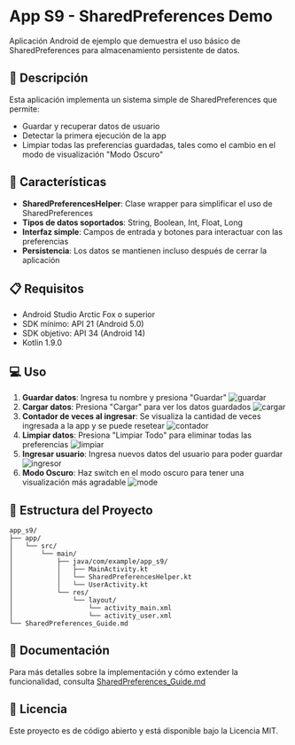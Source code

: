 # App S9 - SharedPreferences Demo

Aplicación Android de ejemplo que demuestra el uso básico de SharedPreferences para almacenamiento persistente de datos.

## 📱 Descripción

Esta aplicación implementa un sistema simple de SharedPreferences que permite:
- Guardar y recuperar datos de usuario
- Detectar la primera ejecución de la app
- Limpiar todas las preferencias guardadas, tales como el cambio en el modo de visualización "Modo Oscuro"

## 🚀 Características

- **SharedPreferencesHelper**: Clase wrapper para simplificar el uso de SharedPreferences
- **Tipos de datos soportados**: String, Boolean, Int, Float, Long
- **Interfaz simple**: Campos de entrada y botones para interactuar con las preferencias
- **Persistencia**: Los datos se mantienen incluso después de cerrar la aplicación

## 📋 Requisitos

- Android Studio Arctic Fox o superior
- SDK mínimo: API 21 (Android 5.0)
- SDK objetivo: API 34 (Android 14)
- Kotlin 1.9.0
## 💻 Uso

1. **Guardar datos**: Ingresa tu nombre y presiona "Guardar"
   ![guardar](Pantallas/guardar.png)
2. **Cargar datos**: Presiona "Cargar" para ver los datos guardados
   ![cargar](Pantallas/CARGAR.png)
3. **Contador de veces al ingresar**: Se visualiza la cantidad de veces ingresada a la app y se puede resetear
   ![contador](Pantallas/CARGAR.png)
4. **Limpiar datos**: Presiona "Limpiar Todo" para eliminar todas las preferencias
   ![limpiar](Pantallas/LIMPIAR.png)
5. **Ingresar usuario**: Ingresa nuevos datos del usuario para poder guardar
   ![ingresor](Pantallas/INGRESO.png)
6. **Modo Oscuro**: Haz switch en el modo oscuro para tener una visualización más agradable
    ![mode](Pantallas/MODO_OSCURO.png)
   
## 📂 Estructura del Proyecto

```
app_s9/
├── app/
│   └── src/
│       └── main/
│           ├── java/com/example/app_s9/
│           │   ├── MainActivity.kt
│           │   └── SharedPreferencesHelper.kt
│           │   └── UserActivity.kt
│           └── res/
│               └── layout/
│                   └── activity_main.xml
│                   └── activity_user.xml
└── SharedPreferences_Guide.md
```

## 📖 Documentación

Para más detalles sobre la implementación y cómo extender la funcionalidad, consulta [SharedPreferences_Guide.md](SharedPreferences_Guide.md)


## 📄 Licencia

Este proyecto es de código abierto y está disponible bajo la Licencia MIT.
